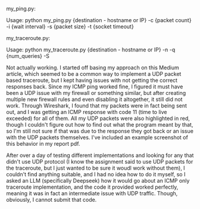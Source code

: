 my_ping.py:

Usage: python my_ping.py {destination - hostname or IP} -c {packet count} -i {wait interval} -s {packet size} -t {socket timeout}

my_traceroute.py:

Usage: python my_traceroute.py {destination - hostname or IP} -n -q {num_queries} -S

Not actually working. I started off basing my approach on this Medium article, which seemed to be a common way to implement a UDP packet based traceroute, but I kept having issues with not getting the correct responses back. Since my ICMP ping worked fine, I figured it must have been a UDP issue with my firewall or something similar, but after creating multiple new firewall rules and even disabling it altogether, it still did not work. Through Wireshark, I found that my packets were in fact being sent out, and I was getting an ICMP response with code 11 (time to live exceeded) for all of them. All my UDP packets were also highlighted in red, though I couldn't figure out how to find out what the program meant by that, so I'm still not sure if that was due to the response they got back or an issue with the UDP packets themselves. I've included an example screenshot of this behavior in my report pdf.

After over a day of testing different implementations and looking for any that didn't use UDP protocol (I know the assignment said to use UDP packets for the traceroute, but I just wanted to be sure it woudl work without them), I couldn't find anything suitable, and I had no idea how to do it myself, so I asked an LLM (specifically Deepseek) how it would go about an ICMP only traceroute implementation, and the code it provided worked perfectly, meaning it was in fact an intermediate issue with UDP traffic. Though, obviously, I cannot submit that code.